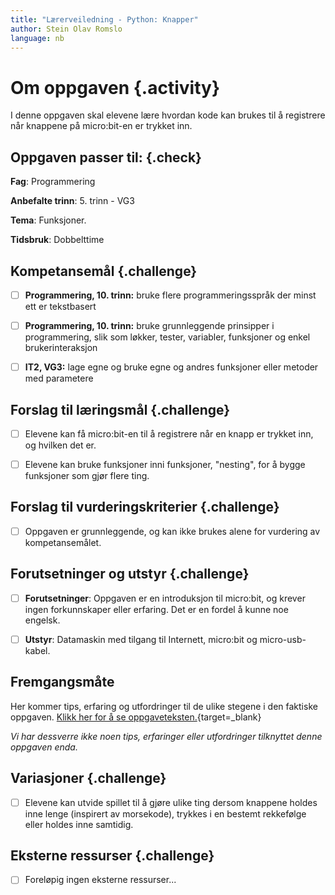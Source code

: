 ```yaml
---
title: "Lærerveiledning - Python: Knapper"
author: Stein Olav Romslo
language: nb
---
```



# Om oppgaven {.activity}

I denne oppgaven skal elevene lære hvordan kode kan brukes til å registrere når
knappene på micro:bit-en er trykket inn.

## Oppgaven passer til: {.check}

__Fag__: Programmering

__Anbefalte trinn__: 5. trinn - VG3

__Tema__: Funksjoner.

__Tidsbruk__: Dobbelttime

## Kompetansemål {.challenge}

- [ ] __Programmering, 10. trinn:__ bruke flere programmeringsspråk der minst
  ett er tekstbasert

- [ ] __Programmering, 10. trinn:__ bruke grunnleggende prinsipper i
  programmering, slik som løkker, tester, variabler, funksjoner og enkel
  brukerinteraksjon

- [ ] __IT2, VG3:__ lage egne og bruke egne og andres funksjoner eller metoder
  med parametere

## Forslag til læringsmål {.challenge}

- [ ] Elevene kan få micro:bit-en til å registrere når en knapp er trykket inn,
  og hvilken det er.

- [ ] Elevene kan bruke funksjoner inni funksjoner, "nesting", for å bygge
  funksjoner som gjør flere ting.

## Forslag til vurderingskriterier {.challenge}

- [ ] Oppgaven er grunnleggende, og kan ikke brukes alene for vurdering av
  kompetansemålet.

## Forutsetninger og utstyr {.challenge}

- [ ] __Forutsetninger__: Oppgaven er en introduksjon til micro:bit, og krever
  ingen forkunnskaper eller erfaring. Det er en fordel å kunne noe engelsk.

- [ ] __Utstyr__: Datamaskin med tilgang til Internett, micro:bit og
  micro-usb-kabel.

## Fremgangsmåte

Her kommer tips, erfaring og utfordringer til de ulike stegene i den faktiske
oppgaven. [Klikk her for å se
oppgaveteksten.](../python_buttons.html){target=_blank}

_Vi har dessverre ikke noen tips, erfaringer eller utfordringer tilknyttet denne
oppgaven enda._

## Variasjoner {.challenge}

- [ ] Elevene kan utvide spillet til å gjøre ulike ting dersom knappene holdes
  inne lenge (inspirert av morsekode), trykkes i en bestemt rekkefølge eller
  holdes inne samtidig.

## Eksterne ressurser {.challenge}

- [ ] Foreløpig ingen eksterne ressurser...
